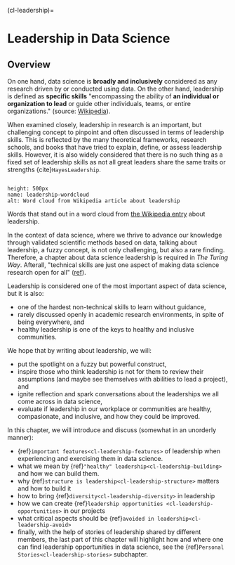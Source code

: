 (cl-leadership)=
# Leadership in Data Science

## Overview

On one hand, data science is **broadly and inclusively** considered as any research driven by or conducted using data.
On the other hand, leadership is defined  as **specific skills** "encompassing the ability of **an individual or organization to lead** or guide other individuals, teams, or entire organizations." (source: [Wikipedia](https://en.wikipedia.org/wiki/Leadership)).

When examined closely, leadership in research is an important, but challenging concept to pinpoint and often discussed in terms of leadership skills.
This is reflected by the many theoretical frameworks, research schools, and books that have tried to explain, define, or assess leadership skills.
However, it is also widely considered that there is no such thing as a fixed set of leadership skills as not all great leaders share the same traits or strengths {cite}`HayesLeadership`.

```{figure} ../../figures/leadership-wordcloud.png

height: 500px
name: leadership-wordcloud
alt: Word cloud from Wikipedia article about leadership
```
Words that stand out in a word cloud from [the Wikipedia entry](https://en.wikipedia.org/wiki/Leadership) about leadership.

In the context of data science, where we thrive to advance our knowledge through validated scientific methods based on data, talking about leadership, a fuzzy concept, is not only challenging, but also a rare finding.
Therefore, a chapter about data science leadership is required in _The Turing Way_.
Afterall, "technical skills are just one aspect of making data science research open for all" ([ref](https://the-turing-way.netlify.app/welcome)).

Leadership is considered one of the most important aspect of data science, but it is also:
* one of the hardest non-technical skills to learn without guidance,
* rarely discussed openly in academic research environments, in spite of being everywhere, and
* healthy leadership is one of the keys to healthy and inclusive communities.

We hope that by writing about leadership, we will:
* put the spotlight on a fuzzy but powerful construct,
* inspire those who think leadership is not for them to review their assumptions (and maybe see themselves with abilities to lead a project), and
* ignite reflection and spark conversations about the leaderships we all come across in data science,
* evaluate if leadership in our workplace or communities are healthy, compasionate, and inclusive, and how they could be improved.

In this chapter, we will introduce and discuss (somewhat in an unorderly manner):
- {ref}`important features<cl-leadership-features>` of leadership when experiencing and exercising them in data science.
- what we mean by {ref}`"healthy" leadership<cl-leadership-building>` and how we can build them.
- why {ref}`structure is leadership<cl-leadership-structure>` matters and how to build it
- how to bring {ref}`diversity<cl-leadership-diversity>` in leadership
-  how we can create {ref}`leadership opportunities <cl-leadership-opportunities>` in our projects
- what critical aspects should be {ref}`avoided in leadership<cl-leadership-avoid>`
- finally, with the help of stories of leadership shared by different members, the last part of this chapter will highlight how and where one can find leadership opportunities in data science, see the {ref}`Personal Stories<cl-leadership-stories>` subchapter.
